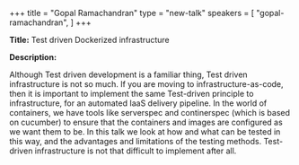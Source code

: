 +++
title = "Gopal Ramachandran"
type = "new-talk"
speakers = [
        "gopal-ramachandran",
]
+++
<div class="col-12">
<p><strong>Title:</strong> Test driven Dockerized infrastructure</p>

<p><strong>Description:</strong></p>

<p>
Although Test driven development is a familiar thing, Test driven infrastructure is not so much. If you are moving to infrastructure-as-code, then it is important to implement the same Test-driven principle to infrastructure, for an automated IaaS delivery pipeline. In the world of containers, we have tools like serverspec and continerspec (which is based on cucumber) to ensure that the containers and images are configured as we want them to be. In this talk we look at how and what can be tested in this way, and the advantages and limitations of the testing methods. Test-driven infrastructure is not that difficult to implement after all.</p>

</div>